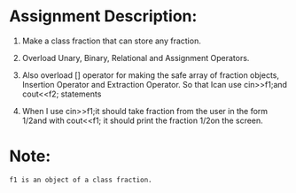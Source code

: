 # Assignment Description:

1.	Make a class fraction that can store any fraction.

2.	Overload Unary, Binary, Relational and Assignment Operators.

3.	Also overload [] operator for making the safe array of fraction objects, Insertion 
	Operator and Extraction Operator.
	So that Ican use cin>>f1;and cout<<f2; statements

4.	When I use cin>>f1;it should take fraction from the user in the form 1/2and with cout<<f1;
	it should print the fraction 1/2on the screen.

# Note: 
	f1 is an object of a class fraction.